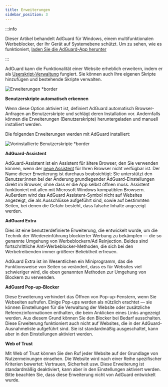 ```yaml
---
title: Erweiterungen
sidebar_position: 3
---
```


:::info

Dieser Artikel behandelt AdGuard für Windows, einem multifunktionalen Werbeblocker, der Ihr Gerät auf Systemebene schützt. Um zu sehen, wie es funktioniert, [laden Sie die AdGuard-App herunter](https://agrd.io/download-kb-adblock)

:::

AdGuard kann die Funktionalität einer Website erheblich erweitern, indem er als [Userskript-Verwaltung](/general/extensions.md) fungiert. Sie können auch Ihre eigenen Skripte hinzufügen und bestehende Skripte verwalten.

![Erweiterungen \*border](https://cdn.adtidy.org/content/kb/ad_blocker/windows/extensions/extensions.png)

**Benutzerskripte automatisch erkennen**

Wenn diese Option aktiviert ist, definiert AdGuard automatisch Browser-Anfragen an Benutzerskripte und schlägt deren Installation vor. Andernfalls können die Erweiterungen (Benutzerskripte) heruntergeladen und manuell installiert werden.

Die folgenden Erweiterungen werden mit AdGuard installiert:

![Vorinstallierte Benutzerskripte \*border](https://cdn.adtidy.org/content/kb/ad_blocker/windows/extensions/extensions_enabled.png)

**AdGuard-Assistent**

AdGuard-Assistent ist ein Assistent für ältere Browser, den Sie verwenden können, wenn der [neue Assistent](/adguard-for-windows/browser-assistant.md) für Ihren Browser nicht verfügbar ist. Der Name dieser Erweiterung ist durchaus beabsichtigt: Sie unterstützt den Benutzer:innen bei der Änderung grundlegender AdGuard-Einstellungen direkt im Browser, ohne dass er die App selbst öffnen muss. Assistent funktioniert mit allen mit Microsoft Windows kompatiblen Browsern. Außerdem wird das AdGuard Assistent-Symbol nicht auf Websites angezeigt, die als Ausschlüsse aufgeführt sind, sowie auf bestimmten Seiten, bei denen die Gefahr besteht, dass falsche Inhalte angezeigt werden.

**AdGuard Extra**

Dies ist eine benutzerdefinierte Erweiterung, die entwickelt wurde, um die Technik der Wiedereinführung blockierter Werbung zu bekämpfen — die so genannte Umgehung von Werbeblockern/Ad Reinjection. Beides sind fortschrittliche Anti-Werbeblocker-Methoden, die sich bei den Werbetreibenden immer größerer Beliebtheit erfreuen.

AdGuard Extra ist im Wesentlichen ein Miniprogramm, das die Funktionsweise von Seiten so verändert, dass es für Websites viel schwieriger wird, die oben genannten Methoden zur Umgehung von Blockern zu verwenden.

**AdGuard Pop-up-Blocker**

Diese Erweiterung verhindert das Öffnen von Pop-up-Fenstern, wenn Sie Webseiten aufrufen. Einige Pop-ups werden als nützlich erachtet — sie können Einstellungen für die Verwaltung der Website oder zusätzliche Referenzinformationen enthalten, die beim Anklicken eines Links angezeigt werden. Aus diesem Grund können Sie den Blocker bei Bedarf ausschalten. Diese Erweiterung funktioniert auch nicht auf Websites, die in der AdGuard-Ausnahmeliste aufgeführt sind. Sie ist standardmäßig ausgeschaltet, kann aber in den Einstellungen aktiviert werden.

**Web of Trust**

Mit Web of Trust können Sie den Ruf jeder Website auf der Grundlage von Nutzermeinungen einsehen. Die Website wird nach einer Reihe spezifischer Kriterien bewertet: Vertrauen, Sicherheit usw. Diese Erweiterung ist standardmäßig deaktiviert, kann aber in den Einstellungen aktiviert werden. Bitte beachten Sie, dass diese Erweiterung nicht von AdGuard entwickelt wurde.
